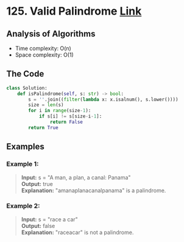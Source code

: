 # 125. Valid Palindrome [Link](https://leetcode.com/problems/valid-palindrome/)

## Analysis of Algorithms
 - Time complexity: O(n)
 - Space complexity: O(1)

## The Code
```Python
class Solution:
    def isPalindrome(self, s: str) -> bool:
        s = ''.join((filter(lambda x: x.isalnum(), s.lower())))
        size = len(s)
        for i in range(size-1):
            if s[i] != s[size-i-1]:
                return False
        return True
```

## Examples
### Example 1:
> **Input:** s = "A man, a plan, a canal: Panama" <br/>
> **Output:** true <br/>
> **Explanation:** "amanaplanacanalpanama" is a palindrome.

### Example 2:
> **Input:** s = "race a car" <br/>
> **Output:** false <br/>
> **Explanation:** "raceacar" is not a palindrome.



